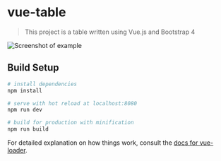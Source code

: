# vue-table

> This project is a table written using Vue.js and Bootstrap 4

![Screenshot of example](https://github.com/OlegFilinskiy/vue-table/src/assets/screenshot.png)

## Build Setup

``` bash
# install dependencies
npm install

# serve with hot reload at localhost:8080
npm run dev

# build for production with minification
npm run build
```

For detailed explanation on how things work, consult the [docs for vue-loader](http://vuejs.github.io/vue-loader).
